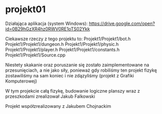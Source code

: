# projekt01

Działająca aplikacja (system Windows):
https://drive.google.com/open?id=0B29hGzXR4hz0RWV0RE1oTS02Ykk

Ciekawsze rzeczy z tego projektu to:
Projekt1/Projekt1/bot.h
Projekt1/Projekt1/dungeon.h
Projekt1/Projekt1/physic.h
Projekt1/Projekt1/player.h
Projekt1/Projekt1/constants.h
Projekt1/Projekt1/Source.cpp

Niestety skakanie oraz poruszanie się zostało zaimplementowane na przesunięciach, a nie jako siły,
ponieważ gdy robiliśmy ten projekt fizykę zostawiliśmy na sam koniec i nie zdązyliśmy (projekt z Grafiki Komputerowej)

W tym projekcie całą fizykę, budowanie logiczne planszy wraz z przeszkodami zrealizował Jakub Falkowski

Projekt współzrealizowany z Jakubem Chojnackim
